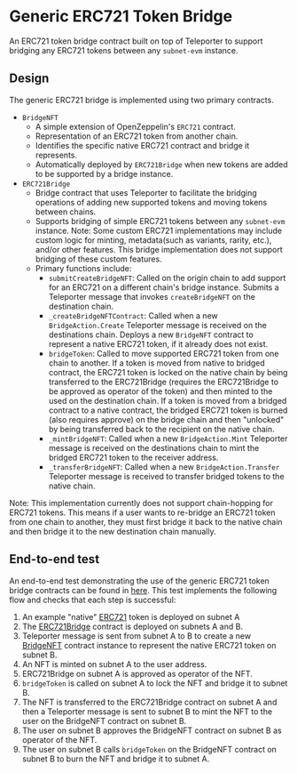 # Generic ERC721 Token Bridge

An ERC721 token bridge contract built on top of Teleporter to support bridging any ERC721 tokens between any `subnet-evm` instance.

## Design
The generic ERC721 bridge is implemented using two primary contracts.
- `BridgeNFT`
    - A simple extension of OpenZeppelin's `ERC721` contract.
    - Representation of an ERC721 token from another chain.
    - Identifies the specific native ERC721 contract and bridge it represents.
    - Automatically deployed by `ERC721Bridge` when new tokens are added to be supported by a bridge instance.
- `ERC721Bridge`
    - Bridge contract that uses Teleporter to facilitate the bridging operations of adding new supported tokens and moving tokens between chains.
    - Supports bridging of simple ERC721 tokens between any `subnet-evm` instance. Note: Some custom ERC721 implementations may include custom logic for minting, metadata(such as variants, rarity, etc.), and/or other features. This bridge implementation does not support bridging of these custom features.
    - Primary functions include:
        - `submitCreateBridgeNFT`: Called on the origin chain to add support for an ERC721 on a different chain's bridge instance. Submits a Teleporter message that invokes `createBridgeNFT` on the destination chain.
        - `_createBridgeNFTContract`: Called when a new `BridgeAction.Create` Teleporter message is received on the destinations chain. Deploys a new `BridgeNFT` contract to represent a native ERC721 token, if it already does not exist.
        - `bridgeToken`: Called to move supported ERC721 token from one chain to another. If a token is moved from native to bridged contract, the ERC721 token is locked on the native chain by being transferred to the ERC721Bridge (requires the ERC721Bridge to be approved as operator of the token) and then minted to the used on the destination chain. If a token is moved from a bridged contract to a native contract, the bridged ERC721 token is burned (also requires approve) on the bridge chain and then "unlocked" by being transferred back to the recipient on the native chain.
        - `_mintBridgeNFT`: Called when a new `BridgeAction.Mint` Teleporter message is received on the destinations chain to mint the bridged ERC721 token to the receiver address.
        - `_transferBridgeNFT`: Called when a new `BridgeAction.Transfer` Teleporter message is received to transfer bridged tokens to the native chain.

Note: This implementation currently does not support chain-hopping for ERC721 tokens. This means if a user wants to re-bridge an ERC721 token from one chain to another, they must first bridge it back to the native chain and then bridge it to the new destination chain manually.

## End-to-end test
An end-to-end test demonstrating the use of the generic ERC721 token bridge contracts can be found in [here](/tests/flows/erc721_native_token_bridge.go). This test implements the following flow and checks that each step is successful:
1. An example "native" [ERC721](/contracts/src/Mocks/ExampleERC721.sol) token is deployed on subnet A
2. The [ERC721Bridge](/contracts/src/CrossChainApplications/examples/ERC721Bridge/ERC721Bridge.sol) contract is deployed on subnets A and B.
4. Teleporter message is sent from subnet A to B to create a new [BridgeNFT](contracts/src/CrossChainApplications/examples/ERC721Bridge/BridgeNFT.sol) contract instance to represent the native ERC721 token on subnet B.
5. An NFT is minted on subnet A to the user address.
6. ERC721Bridge on subnet A is approved as operator of the NFT.
7. `bridgeToken` is called on subnet A to lock the NFT and bridge it to subnet B.
8. The NFT is transferred to the ERC721Bridge contract on subnet A and then a Teleporter message is sent to subnet B to mint the NFT to the user on the BridgeNFT contract on subnet B.
9. The user on subnet B approves the BridgeNFT contract on subnet B as operator of the NFT.
10. The user on subnet B calls `bridgeToken` on the BridgeNFT contract on subnet B to burn the NFT and bridge it to subnet A.
